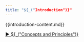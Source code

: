 ```yaml
---
title: "${_("Introduction")}"
---
```


{{introduction-content.md}}


[&#9654; ${_("Concepts and Principles")}](concepts-and-principles.html)

